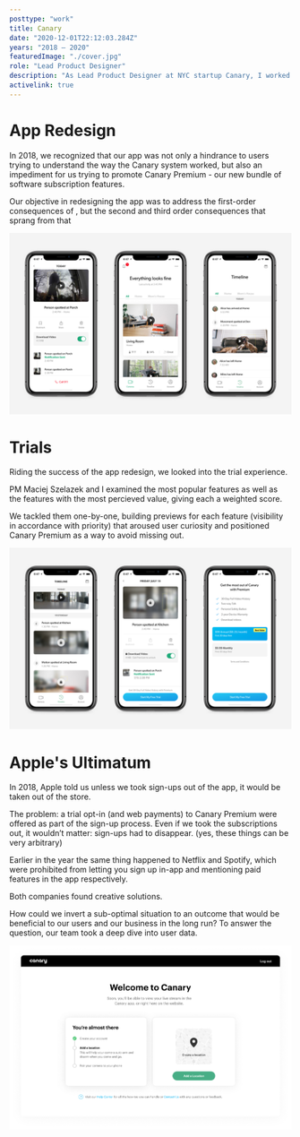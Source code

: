 ```yaml
---
posttype: "work"
title: Canary
date: "2020-12-01T22:12:03.284Z"
years: "2018 – 2020"
featuredImage: "./cover.jpg"
role: "Lead Product Designer"
description: "As Lead Product Designer at NYC startup Canary, I worked on initiatives across product and marketing. The most impactful of these was a complete redesign of the mobile and web apps as the business transitioned from a one-time-sales to a SaaS model."
activelink: true
---
```


# App Redesign

In 2018, we recognized that our app was not only a hindrance to users trying to understand the way the Canary system worked, but also an impediment for us trying to promote Canary Premium - our new bundle of software subscription features.

Our objective in redesigning the app was to address the first-order consequences of , but the second and third order consequences that sprang from that 

![Canary App Trials](./cover.jpg)

# Trials

Riding the success of the app redesign, we looked into the trial experience.

PM Maciej Szelazek and I examined the most popular features as well as the features with the most percieved value, giving each a weighted score.

We tackled them one-by-one, building previews for each feature (visibility in accordance with priority) that aroused user curiosity and positioned Canary Premium as a way to avoid missing out.

![Canary App Trials](./trials.jpg)

# Apple's Ultimatum

In 2018, Apple told us unless we took sign-ups out of the app, it would be taken out of the store.

The problem: a trial opt-in (and web payments) to Canary Premium were offered as part of the sign-up process. Even if we took the subscriptions out, it wouldn’t matter: sign-ups had to disappear. (yes, these things can be very arbitrary)

Earlier in the year the same thing happened to Netflix and Spotify, which were prohibited from letting you sign up in-app and mentioning paid features in the app respectively.

Both companies found creative solutions. 

How could we invert a sub-optimal situation to an outcome that would be beneficial to our users and our business in the long run? To answer the question, our team took a deep dive into user data.

![Canary New Onboarding](./onboard.jpg)


